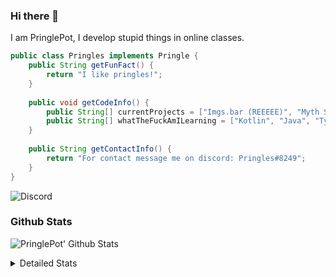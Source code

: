 ### Hi there 👋

I am PringlePot, I develop stupid things in online classes. 

```java
public class Pringles implements Pringle {
    public String getFunFact() {
        return "I like pringles!";
    }
    
    public void getCodeInfo() {
        public String[] currentProjects = ["Imgs.bar (REEEEE)", "Myth Sniper (Dead)"];
        public String[] whatTheFuckAmILearning = ["Kotlin", "Java", "Typescript", "NextJS"];
    }
    
    public String getContactInfo() {
        return "For contact message me on discord: Pringles#8249";
    }
}
```
![Discord](https://discord.c99.nl/widget/theme-1/226911291636318208.png)


### Github Stats
![PringlePot' Github Stats](https://github-readme-stats.vercel.app/api?username=PringlePot&show_icons=true&theme=dark)

<details>
  <summary>Detailed Stats</summary>
    
<!--START_SECTION:waka-->
![Lines of code](https://img.shields.io/badge/From%20Hello%20World%20I%27ve%20Written-129084%20lines%20of%20code-blue)

**🐱 My Github Data** 

> 🏆 603 Contributions in the Year 2021
 > 
> 📦 90.0 kB Used in Github's Storage 
 > 
> 💼 Opted to Hire
 > 
> 📜 8 Public Repositories 
 > 
> 🔑 10 Private Repositories  
 > 
**I'm an Early 🐤** 

```text
🌞 Morning    91 commits     ████░░░░░░░░░░░░░░░░░░░░░   18.65% 
🌆 Daytime    198 commits    ██████████░░░░░░░░░░░░░░░   40.57% 
🌃 Evening    199 commits    ██████████░░░░░░░░░░░░░░░   40.78% 
🌙 Night      0 commits      ░░░░░░░░░░░░░░░░░░░░░░░░░   0.0%

```
📅 **I'm Most Productive on Monday** 

```text
Monday       121 commits    ██████░░░░░░░░░░░░░░░░░░░   24.8% 
Tuesday      51 commits     ██░░░░░░░░░░░░░░░░░░░░░░░   10.45% 
Wednesday    58 commits     ███░░░░░░░░░░░░░░░░░░░░░░   11.89% 
Thursday     54 commits     ██░░░░░░░░░░░░░░░░░░░░░░░   11.07% 
Friday       36 commits     █░░░░░░░░░░░░░░░░░░░░░░░░   7.38% 
Saturday     81 commits     ████░░░░░░░░░░░░░░░░░░░░░   16.6% 
Sunday       87 commits     ████░░░░░░░░░░░░░░░░░░░░░   17.83%

```


📊 **This Week I Spent My Time On** 

```text
💬 Programming Languages: 
JavaScript               6 hrs 24 mins       ███████████████████████░░   91.99% 
TypeScript               18 mins             █░░░░░░░░░░░░░░░░░░░░░░░░   4.35% 
Bash                     5 mins              ░░░░░░░░░░░░░░░░░░░░░░░░░   1.42% 
JSON                     3 mins              ░░░░░░░░░░░░░░░░░░░░░░░░░   0.89% 
HTML                     2 mins              ░░░░░░░░░░░░░░░░░░░░░░░░░   0.71%

🔥 Editors: 
VS Code                  6 hrs 31 mins       ███████████████████████░░   93.77% 
Sublime Text             26 mins             █░░░░░░░░░░░░░░░░░░░░░░░░   6.23%

```

**I Mostly Code in Java** 

```text
Java                     7 repos             ███████████░░░░░░░░░░░░░░   46.67% 
Python                   2 repos             ███░░░░░░░░░░░░░░░░░░░░░░   13.33% 
JavaScript               2 repos             ███░░░░░░░░░░░░░░░░░░░░░░   13.33% 
Kotlin                   1 repo              █░░░░░░░░░░░░░░░░░░░░░░░░   6.67% 
CSS                      1 repo              █░░░░░░░░░░░░░░░░░░░░░░░░   6.67%

```



 Last Updated on 06/09/2021
<!--END_SECTION:waka-->
</details>
